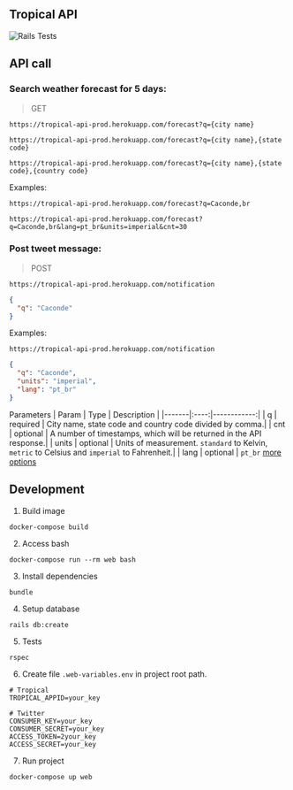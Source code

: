 ## Tropical API

![Rails Tests](https://github.com/valterandrei/tropical_api/workflows/Rails%20Tests/badge.svg)

## API call

### Search weather forecast for 5 days:

> GET
```
https://tropical-api-prod.herokuapp.com/forecast?q={city name}
```
```
https://tropical-api-prod.herokuapp.com/forecast?q={city name},{state code}
```
```
https://tropical-api-prod.herokuapp.com/forecast?q={city name},{state code},{country code}
```
Examples:
```
https://tropical-api-prod.herokuapp.com/forecast?q=Caconde,br
```
```
https://tropical-api-prod.herokuapp.com/forecast?q=Caconde,br&lang=pt_br&units=imperial&cnt=30
```


### Post tweet message:

> POST
```
https://tropical-api-prod.herokuapp.com/notification
```
~~~json
{
  "q": "Caconde"
}
~~~

Examples:
```
https://tropical-api-prod.herokuapp.com/notification
```
~~~json
{
  "q": "Caconde",
  "units": "imperial",
  "lang": "pt_br"
}
~~~

Parameters
| Param | Type | Description |
|-------|:----:|------------:|
| q | required | City name, state code and country code divided by comma.|
| cnt | optional | A number of timestamps, which will be returned in the API response.|
| units | optional | Units of measurement. `standard` to Kelvin, `metric` to Celsius and `imperial` to Fahrenheit.|
| lang | optional | `pt_br` [more options](https://openweathermap.org/forecast5#multi)



## Development

1. Build image
```
docker-compose build
```

2. Access bash
```
docker-compose run --rm web bash
```

3. Install dependencies
```
bundle
```

4. Setup database
```
rails db:create
```

5. Tests
```
rspec
```

6. Create file `.web-variables.env` in project root path.
```
# Tropical
TROPICAL_APPID=your_key

# Twitter
CONSUMER_KEY=your_key
CONSUMER_SECRET=your_key
ACCESS_TOKEN=2your_key
ACCESS_SECRET=your_key
```

7. Run project
```
docker-compose up web
```
